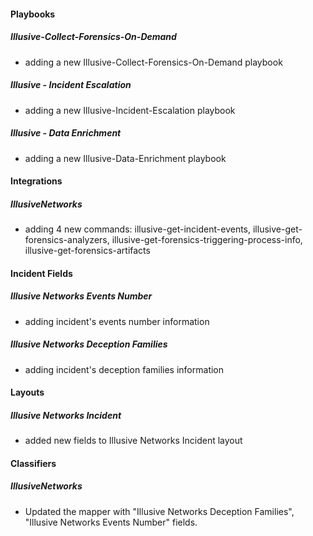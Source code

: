 
#### Playbooks
##### Illusive-Collect-Forensics-On-Demand
- adding a new Illusive-Collect-Forensics-On-Demand playbook

##### Illusive - Incident Escalation
  - adding a new Illusive-Incident-Escalation playbook
##### Illusive - Data Enrichment
  - adding a new Illusive-Data-Enrichment playbook

#### Integrations
##### IllusiveNetworks
  - adding 4 new commands: illusive-get-incident-events, illusive-get-forensics-analyzers, illusive-get-forensics-triggering-process-info,  illusive-get-forensics-artifacts


#### Incident Fields
##### Illusive Networks Events Number
  - adding incident's events number information
##### Illusive Networks Deception Families
  - adding incident's deception families information
  
#### Layouts
##### Illusive Networks Incident
- added new fields to Illusive Networks Incident layout

#### Classifiers
##### IllusiveNetworks
- Updated the mapper with "Illusive Networks Deception Families", "Illusive Networks Events Number" fields.

